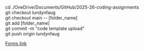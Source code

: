cd ./OneDrive/Documents/GitHub/2025-26-coding-assignments <br>
git checkout lundynfaug <br>
git checkout main -- [folder_name] <br>
git add [folder_name] <br>
git commit -m "code template upload" <br>
git push origin lundynfaug <br>

<a href="https://somethingproject.infinityfree.me/" target="_blank">Forms link</a>
